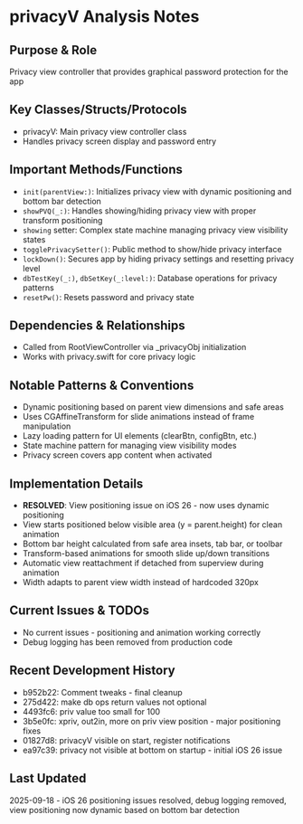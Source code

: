 # privacyV Analysis Notes

## Purpose & Role
Privacy view controller that provides graphical password protection for the app

## Key Classes/Structs/Protocols
- privacyV: Main privacy view controller class
- Handles privacy screen display and password entry

## Important Methods/Functions
- `init(parentView:)`: Initializes privacy view with dynamic positioning and bottom bar detection
- `showPVQ(_:)`: Handles showing/hiding privacy view with proper transform positioning
- `showing` setter: Complex state machine managing privacy view visibility states
- `togglePrivacySetter()`: Public method to show/hide privacy interface
- `lockDown()`: Secures app by hiding privacy settings and resetting privacy level
- `dbTestKey(_:)`, `dbSetKey(_:level:)`: Database operations for privacy patterns
- `resetPw()`: Resets password and privacy state

## Dependencies & Relationships
- Called from RootViewController via _privacyObj initialization
- Works with privacy.swift for core privacy logic

## Notable Patterns & Conventions
- Dynamic positioning based on parent view dimensions and safe areas
- Uses CGAffineTransform for slide animations instead of frame manipulation
- Lazy loading pattern for UI elements (clearBtn, configBtn, etc.)
- State machine pattern for managing view visibility modes
- Privacy screen covers app content when activated

## Implementation Details
- **RESOLVED**: View positioning issue on iOS 26 - now uses dynamic positioning
- View starts positioned below visible area (y = parent.height) for clean animation
- Bottom bar height calculated from safe area insets, tab bar, or toolbar
- Transform-based animations for smooth slide up/down transitions
- Automatic view reattachment if detached from superview during animation
- Width adapts to parent view width instead of hardcoded 320px

## Current Issues & TODOs
- No current issues - positioning and animation working correctly
- Debug logging has been removed from production code

## Recent Development History
- b952b22: Comment tweaks - final cleanup
- 275d422: make db ops return values not optional
- 4493fc6: priv value too small for 100
- 3b5e0fc: xpriv, out2in, more on priv view position - major positioning fixes
- 01827d8: privacyV visible on start, register notifications
- ea97c39: privacy not visible at bottom on startup - initial iOS 26 issue

## Last Updated
2025-09-18 - iOS 26 positioning issues resolved, debug logging removed, view positioning now dynamic based on bottom bar detection